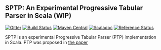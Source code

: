 ## SPTP: An Experimental Progressive Tabular Parser in Scala (WIP)
 
[![Gitter](https://badges.gitter.im/kmizu/sptp.svg)](https://gitter.im/kmizu/sptp?utm_source=badge&utm_medium=badge&utm_campaign=pr-badge)
[![Build Status](https://travis-ci.org/kmizu/sptp.png?branch=master)](https://travis-ci.org/kmizu/sptp)
[![Maven Central](https://maven-badges.herokuapp.com/maven-central/com.github.kmizu/sptp_2.13/badge.svg)](https://maven-badges.herokuapp.com/maven-central/com.github.kmizu/sptp_2.13)
[![Scaladoc](http://javadoc-badge.appspot.com/com.github.kmizu/sptp_2.13.svg?label=scaladoc)](http://javadoc-badge.appspot.com/com.github.kmizu/sptp_2.13.index.html#com.github.kmizu.sptp.package)
[![Reference Status](https://www.versioneye.com/java/com.github.kmizu:sptp_2.13/reference_badge.svg?style=flat)](https://www.versioneye.com/java/com.github.kmizu:sptp_2.13/references)

SPTP is an experimental Progressive Tabular Parser (PTP) implementation in Scala.
PTP was proposed in [the paper](https://www.utr.dk/pubs/files/henglein2017-0-paper.pdf)

